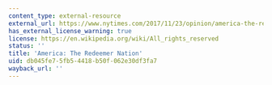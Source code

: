 ```yaml
---
content_type: external-resource
external_url: https://www.nytimes.com/2017/11/23/opinion/america-the-redeemer-nation.html?rref=collection%2Fcolumn%2Fdavid-brooks&action=click&contentCollection=opinion%C2%AEion=stream&module=stream_unit&version=latest&contentPlacement=1&pgtype=collection
has_external_license_warning: true
license: https://en.wikipedia.org/wiki/All_rights_reserved
status: ''
title: 'America: The Redeemer Nation'
uid: db045fe7-5fb5-4418-b50f-062e30df3fa7
wayback_url: ''
---
```

